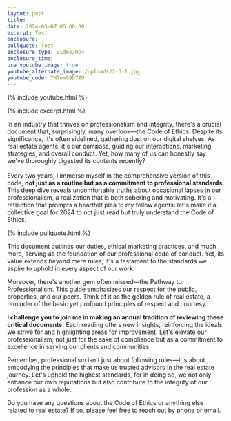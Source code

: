 ```yaml
---
layout: post
title:
date: 2024-03-07 05:00:00
excerpt: Test
enclosure:
pullquote: Test
enclosure_type: video/mp4
enclosure_time:
use_youtube_image: true
youtube_alternate_image: /uploads/2-3-1.jpg
youtube_code: YH7umG9D7ZU
---
```

{% include youtube.html %}

{% include excerpt.html %}

In an industry that thrives on professionalism and integrity, there's a crucial document that, surprisingly, many overlook—the Code of Ethics. Despite its significance, it's often sidelined, gathering dust on our digital shelves. As real estate agents, it's our compass, guiding our interactions, marketing strategies, and overall conduct. Yet, how many of us can honestly say we've thoroughly digested its contents recently?<br><br>Every two years, I immerse myself in the comprehensive version of this code, **not just as a routine but as a commitment to professional standards.** This deep dive reveals uncomfortable truths about occasional lapses in our professionalism, a realization that is both sobering and motivating. It's a reflection that prompts a heartfelt plea to my fellow agents: let's make it a collective goal for 2024 to not just read but truly understand the Code of Ethics.

{% include pullquote.html %}

This document outlines our duties, ethical marketing practices, and much more, serving as the foundation of our professional code of conduct. Yet, its value extends beyond mere rules; it's a testament to the standards we aspire to uphold in every aspect of our work.

Moreover, there's another gem often missed—the Pathway to Professionalism. This guide emphasizes our respect for the public, properties, and our peers. Think of it as the golden rule of real estate, a reminder of the basic yet profound principles of respect and courtesy.

**I challenge you to join me in making an annual tradition of reviewing these critical documents.** Each reading offers new insights, reinforcing the ideals we strive for and highlighting areas for improvement. Let's elevate our professionalism, not just for the sake of compliance but as a commitment to excellence in serving our clients and communities.

Remember, professionalism isn't just about following rules—it's about embodying the principles that make us trusted advisors in the real estate journey. Let's uphold the highest standards, for in doing so, we not only enhance our own reputations but also contribute to the integrity of our profession as a whole.

Do you have any questions about the Code of Ethics or anything else related to real estate? If so, please feel free to reach out by phone or email.

<br>